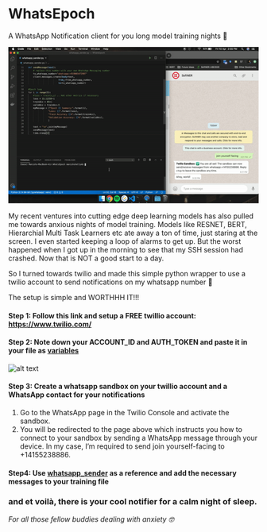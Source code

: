 # WhatsEpoch
A WhatsApp Notification client for you long model training nights :night_with_stars:

![](demo.gif)

My recent ventures into cutting edge deep learning models has also pulled me towards anxious nights of model training.
Models like RESNET, BERT, Hierarchial Multi Task Learners etc ate away a ton of time, just staring at the screen. I even started keeping a loop
of alarms to get up. But the worst happened when I got up in the morning to see that my SSH session had crashed. Now that is NOT
a good start to a day.

So I turned towards twilio and made this simple python wrapper to use a twilio account to send notifications on my whatsapp number :clinking_glasses:


The setup is simple and WORTHHH IT!!!

#### Step 1: Follow this link and setup a FREE twillio account: https://www.twilio.com/
#### Step 2: Note down your ACCOUNT_ID and AUTH_TOKEN and paste it in your file as [variables](https://github.com/ManishShettyM/WhatsEpoch/blob/8648a3b4ca67d3ef8e2879fe69fa0a5e14539c65/whatsapp_sender.py#L5)
 ![alt text](https://twilio-cms-prod.s3.amazonaws.com/images/Selection_273.width-800.png)
#### Step 3: Create a whatsapp sandbox on your twillio account and a WhatsApp contact for your notifications
 1. Go to the WhatsApp page in the Twilio Console and activate the sandbox.
 2. You will be redirected to the page above which instructs you how to connect to your sandbox by sending a WhatsApp message through your device. In my case, I’m required to send join yourself-facing to +14155238886.
#### Step4: Use [whatsapp_sender](https://github.com/ManishShettyM/WhatsEpoch/blob/master/whatsapp_sender.py) as a reference and add the necessary messages to your training file

### and et voilà, there is your cool notifier for a calm night of sleep.

*For all those fellow buddies dealing with anxiety :nerd_face:*
